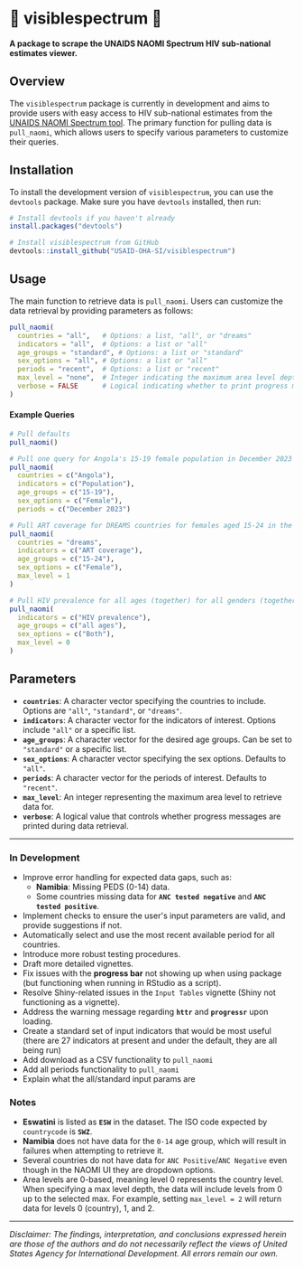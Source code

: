 # 🌈 visiblespectrum 🌈




**A package to scrape the UNAIDS NAOMI Spectrum HIV sub-national estimates viewer.**

## Overview

The `visiblespectrum` package is currently in development and aims to provide users with easy access to HIV sub-national estimates from the [UNAIDS NAOMI Spectrum tool](https://naomi-spectrum.unaids.org/). The primary function for pulling data is `pull_naomi`, which allows users to specify various parameters to customize their queries.

## Installation

To install the development version of `visiblespectrum`, you can use the `devtools` package. Make sure you have `devtools` installed, then run:

```R
# Install devtools if you haven't already
install.packages("devtools")

# Install visiblespectrum from GitHub
devtools::install_github("USAID-OHA-SI/visiblespectrum")
```
## Usage
The main function to retrieve data is `pull_naomi`. Users can customize the data retrieval by providing parameters as follows:

```R
pull_naomi(
  countries = "all",   # Options: a list, "all", or "dreams"
  indicators = "all",  # Options: a list or "all"
  age_groups = "standard", # Options: a list or "standard"
  sex_options = "all", # Options: a list or "all"
  periods = "recent",  # Options: a list or "recent"
  max_level = "none",  # Integer indicating the maximum area level depth or "none"
  verbose = FALSE      # Logical indicating whether to print progress messages
)
```
#### Example Queries

```R
# Pull defaults
pull_naomi()

# Pull one query for Angola's 15-19 female population in December 2023
pull_naomi(
  countries = c("Angola"),
  indicators = c("Population"),
  age_groups = c("15-19"),
  sex_options = c("Female"),
  periods = c("December 2023")

# Pull ART coverage for DREAMS countries for females aged 15-24 in the most recent period (default) at area levels 0 and 1
pull_naomi(
  countries = "dreams", 
  indicators = c("ART coverage"), 
  age_groups = c("15-24"), 
  sex_options = c("Female"), 
  max_level = 1
)

# Pull HIV prevalence for all ages (together) for all genders (together) in all countries at the country (area level 0) level
pull_naomi(
  indicators = c("HIV prevalence"),
  age_groups = c("all ages"),
  sex_options = c("Both"),
  max_level = 0
)
```

## Parameters

- **`countries`**: A character vector specifying the countries to include. Options are `"all"`, `"standard"`, or `"dreams"`.
- **`indicators`**: A character vector for the indicators of interest. Options include `"all"` or a specific list.
- **`age_groups`**: A character vector for the desired age groups. Can be set to `"standard"` or a specific list.
- **`sex_options`**: A character vector specifying the sex options. Defaults to `"all"`.
- **`periods`**: A character vector for the periods of interest. Defaults to `"recent"`.
- **`max_level`**: An integer representing the maximum area level to retrieve data for.
- **`verbose`**: A logical value that controls whether progress messages are printed during data retrieval.


---

### In Development
- Improve error handling for expected data gaps, such as:
  - **Namibia**: Missing PEDS (0-14) data.
  - Some countries missing data for **`ANC tested negative`** and **`ANC tested positive`**.
- Implement checks to ensure the user's input parameters are valid, and provide suggestions if not.
- Automatically select and use the most recent available period for all countries.
- Introduce more robust testing procedures.
- Draft more detailed vignettes.
- Fix issues with the **progress bar** not showing up when using package (but functioning when running in RStudio as a script).
- Resolve Shiny-related issues in the `Input Tables` vignette (Shiny not functioning as a vignette).
- Address the warning message regarding **`httr`** and **`progressr`** upon loading.
- Create a standard set of input indicators that would be most useful (there are 27 indicators at present and under the default, they are all being run)
- Add download as a CSV functionality to `pull_naomi`
- Add all periods functionality to `pull_naomi`
- Explain what the all/standard input params are

### Notes
- **Eswatini** is listed as **`ESW`** in the dataset. The ISO code expected by `countrycode` is **`SWZ`**.
- **Namibia** does not have data for the `0-14` age group, which will result in failures when attempting to retrieve it.
- Several countries do not have data for `ANC Positive`/`ANC Negative` even though in the NAOMI UI they are dropdown options.
- Area levels are 0-based, meaning level 0 represents the country level. When specifying a max level depth, the data will include levels from 0 up to the selected max. For example, setting `max_level = 2` will return data for levels 0 (country), 1, and 2.



---
*Disclaimer: The findings, interpretation, and conclusions expressed herein are those of the authors and do not necessarily reflect the views of United States Agency for International Development. All errors remain our own.*
